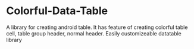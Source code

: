 # Colorful-Data-Table
A library for creating android table. It has feature of creating colorful table cell, table group header, normal header. Easily customizeable datatable library
